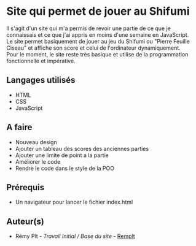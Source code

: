 # Site qui permet de jouer au Shifumi

Il s'agit d'un site qui m'a permis de revoir une partie de ce que je connaissais et ce que j'ai appris en moins d'une semaine en JavaScript. <br>
Le site permet basiquement de jouer au jeu du Shifumi ou "Pierre Feuille Ciseau" et affiche son score et celui de l'ordinateur dynamiquement.<br>
Pour le moment, le site reste très basique et utilise de la programmation fonctionnelle et impérative.

## Langages utilisés
- HTML
- CSS
- JavaScript

## A faire
- Nouveau design
- Ajouter un tableau des scores des anciennes parties
- Ajouter une limite de point a la partie
- Améliorer le code
- Rendre le code dans le style de la POO


## Prérequis
- Un navigateur pour lancer le fichier index.html

## Auteur(s)
<ul>
  <li> Rémy Plt - <i> Travail Initial / Base du site </i> - <a href="https://github.com/Remplt"> Remplt </a>
</ul>